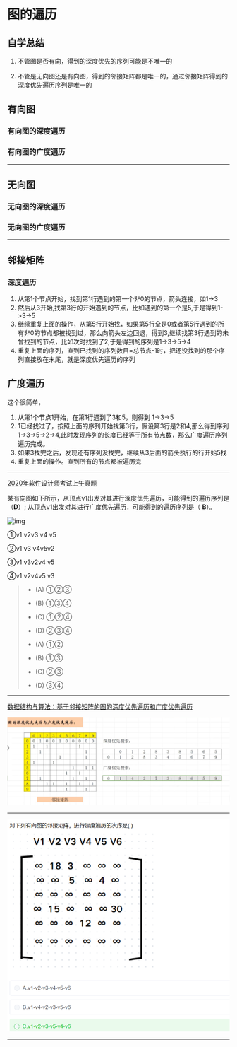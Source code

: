 # 图的遍历

## 自学总结

1. 不管图是否有向，得到的深度优先的序列可能是不唯一的 

2. 不管是无向图还是有向图，得到的邻接矩阵都是唯一的，通过邻接矩阵得到的深度优先遍历序列是唯一的

## 有向图

### 有向图的深度遍历



### 有向图的广度遍历

---

## 无向图

### 无向图的深度遍历

### 无向图的广度遍历

---

## 邻接矩阵

### 深度遍历

1. 从第1个节点开始，找到第1行遇到的第一个非0的节点，箭头连接，如1->3
2. 然后从3开始,找第3行的开始遇到的节点，比如遇到的第一个是5,于是得到1->3->5
3. 继续重复上面的操作，从第5行开始找，如果第5行全是0或者第5行遇到的所有非0的节点都被找到过，那么向箭头左边回退，得到3,继续找第3行遇到的未曾找到的节点，比如次时找到了2,于是得到的序列是1->3->5->4
4. 重复上面的序列，直到已找到的序列数目=总节点-1时，把还没找到的那个序列直接放在末尾，就是深度优先遍历的序列

## 广度遍历

这个很简单，

1. 从第1个节点1开始，在第1行遇到了3和5，则得到 1->3->5
2. 1已经找过了，按照上面的序列开始找第3行，假设第3行是2和4,那么得到序列1->3->5->2->4,此时发现序列的长度已经等于所有节点数，那么广度遍历序列遍历完成。
3. 如果3找完之后，发现还有序列没找完，继续从3后面的箭头执行的行开始5找
4. 重复上面的操作。直到所有的节点都被遍历完

---

[ 2020年软件设计师考试上午真题](https://ebook.qicoder.com/%E8%BD%AF%E4%BB%B6%E8%AE%BE%E8%AE%A1%E5%B8%88/notes/2020%E5%B9%B4%E8%BD%AF%E4%BB%B6%E8%AE%BE%E8%AE%A1%E5%B8%88%E8%80%83%E8%AF%95%E4%B8%8A%E5%8D%88%E7%9C%9F%E9%A2%98%EF%BC%88%E4%B8%93%E4%B8%9A%E8%A7%A3%E6%9E%90+%E5%8F%82%E8%80%83%E7%AD%94%E6%A1%88%EF%BC%89.html#%E7%AC%AC-49-%E9%A2%98)

某有向图如下所示，从顶点v1出发对其进行深度优先遍历，可能得到的遍历序列是（**D**）; 从顶点v1出发对其进行广度优先遍历，可能得到的遍历序列是（ **B**）。

![img](https://ebook.qicoder.com/%E8%BD%AF%E4%BB%B6%E8%AE%BE%E8%AE%A1%E5%B8%88/images/shiti/2020-11/411/c62szFGub2.png)

①v1 v2v3 v4 v5

②v1 v3 v4v5v2

③v1 v3v2v4 v5

④v1 v2v4v5 v3

> - (A) ①②③
> - (B) ①③④
> - (C) ①②④
> - (D) ②③④
>
> - (A) ①②
> - (B) ①③
> - (C) ②③
> - (D) ③④

---

[数据结构与算法：基于邻接矩阵的图的深度优先遍历和广度优先遍历](https://www.bilibili.com/video/BV1D64y1K7Xv/?spm_id_from=333.337.search-card.all.click&vd_source=388f01bb44f002e4de4c1a3c6ceb7302)

![image-20250830211249895](../../img/image-20250830211249895.png)

---

![image-20250830211408154](../../img/image-20250830211408154.png)

---

